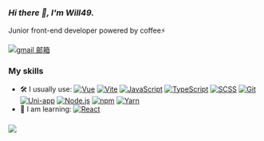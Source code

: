### _Hi there 👋, I'm Will49._

Junior front-end developer powered by coffee⚡

[![gmail 邮箱](https://img.shields.io/badge/Gmail-D14836?logo=gmail&logoColor=white)](mailto:willliu1919@gmail.com)

### My skills

- 🛠️ I usually use:
  [![Vue](https://img.shields.io/badge/Vue.js-35495E?logo=vue.js&logoColor=4FC08D)](https://vuejs.org/)
  [![Vite](https://img.shields.io/badge/Vite-646CFF?logo=vite&logoColor=FFD62E)](https://vite.dev/)
  [![JavaScript](https://img.shields.io/badge/JavaScript-F7DF1E?logo=javascript&logoColor=000)](https://developer.mozilla.org/en-US/docs/Web/JavaScript)
  [![TypeScript](https://img.shields.io/badge/TypeScript-3178C6?logo=typescript&logoColor=fff)](https://www.typescriptlang.org/)
  [![SCSS](https://img.shields.io/badge/SCSS-CC6699?logo=sass&logoColor=fff)](https://sass-lang.com/)
  [![Git](https://img.shields.io/badge/Git-F05032?logo=git&logoColor=fff)](https://git-scm.com/)
  [![Uni-app](https://img.shields.io/badge/Uni--app-4FC08D?logo=vue.js&logoColor=fff)](https://uniapp.dcloud.io/)
  [![Node.js](https://img.shields.io/badge/Node.js-339933?logo=node.js&logoColor=fff)](https://nodejs.org/)
  [![npm](https://img.shields.io/badge/npm-CB3837?logo=npm&logoColor=fff)](https://www.npmjs.com/)
  [![Yarn](https://img.shields.io/badge/Yarn-2C8EBB?logo=yarn&logoColor=fff)](https://yarnpkg.com/)
- 📖 I am learning:
  [![React](https://img.shields.io/badge/React-20232A?logo=react&logoColor=61DAFB)](https://reactjs.org/)

### <img src="https://github-readme-stats.vercel.app/api?username=will-1919&show_icons=true&icon_color=2E67D3&count_private=true" />
